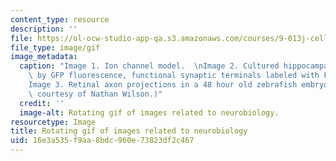 ```yaml
---
content_type: resource
description: ''
file: https://ol-ocw-studio-app-qa.s3.amazonaws.com/courses/9-013j-cell-and-molecular-neurobiology-spring-2008/16e3a535f9aa8bdc960e73823df2c467_9-013js08.gif
file_type: image/gif
image_metadata:
  caption: "Image 1. Ion channel model.  \nImage 2. Cultured hippocampal neuron illuminated\
    \ by GFP fluorescence, functional synaptic terminals labeled with FM4-64.  \n\
    Image 3. Retinal axon projections in a 48 hour old zebrafish embryo.  \n(Images\
    \ courtesy of Nathan Wilson.)"
  credit: ''
  image-alt: Rotating gif of images related to neurobiology.
resourcetype: Image
title: Rotating gif of images related to neurobiology
uid: 16e3a535-f9aa-8bdc-960e-73823df2c467
---
```

